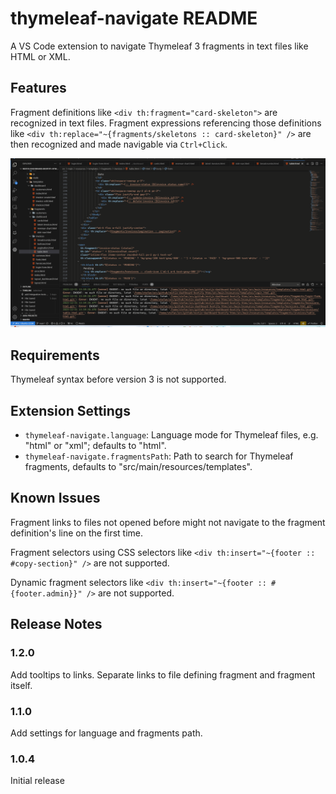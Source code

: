 # thymeleaf-navigate README

A VS Code extension to navigate Thymeleaf 3 fragments in text files like HTML or XML.

## Features

Fragment definitions like `<div th:fragment="card-skeleton">` are recognized in text files.
Fragment expressions referencing those definitions like
`<div th:replace="~{fragments/skeletons :: card-skeleton}" />` are then recognized and made navigable via
`Ctrl+Click`.

![thymeleaf-navigate demo](assets/images/demo.gif)

## Requirements

Thymeleaf syntax before version 3 is not supported.

## Extension Settings

- `thymeleaf-navigate.language`: Language mode for Thymeleaf files, e.g. "html" or "xml"; defaults to "html".
- `thymeleaf-navigate.fragmentsPath`: Path to search for Thymeleaf fragments, defaults to "src/main/resources/templates".

## Known Issues

Fragment links to files not opened before might not navigate to the fragment definition's line on the first time.

Fragment selectors using CSS selectors like `<div th:insert="~{footer :: #copy-section}" />` are not supported.

Dynamic fragment selectors like `<div th:insert="~{footer :: #{footer.admin}}" />` are not supported.

## Release Notes

### 1.2.0

Add tooltips to links.
Separate links to file defining fragment and fragment itself.

### 1.1.0

Add settings for language and fragments path.

### 1.0.4

Initial release
